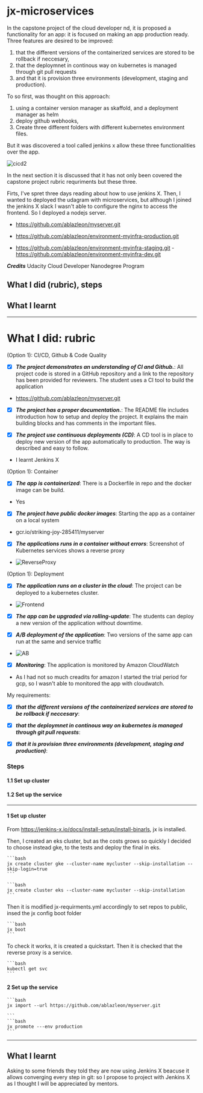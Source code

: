 
# jx-microservices

In the capstone project of the cloud developer nd, it is proposed a functionality for an app: it is focused on making an app production ready. Three features are desired to be improved: 

1. that the different versions of the containerized services are stored to be rollback if neccesary, 
2. that the deploymnet in continous way on kubernetes is managed through git pull requests 
3. and that it is provision three environments (development, staging and production). 

To so first, was thought on this approach:

1. using a container version manager as skaffold, and a deployment manager as helm
2. deploy github webhooks,
3. Create three different folders with different kubernetes environment files.

But it was discovered a tool called jenkins x allow these three functionalities over the app.

![cicd2](https://github.com/ablazleon/udagram_microservices/blob/master/screenshots/cicd2.png)

In the next section it is discussed that it has not only been covered the capstone project rubric requriments but these three.

Firts, I've spret three days reading about how to use jenkins X. Then, I wanted to deployed the udagram with microservices, but although I joined the jenkins X slack I wasn't able to configure the nginx to access the frontend. So I deployed a nodejs server.

- https://github.com/ablazleon/myserver.git

- https://github.com/ablazleon/environment-myinfra-production.git
- https://github.com/ablazleon/environment-myinfra-staging.git
-https://github.com/ablazleon/environment-myinfra-dev.git

***Credits***
Udacity Cloud Developer Nanodegree Program

## What I did (rubric), steps

## What I learnt

-----------

# What I did: rubric

(Option 1): CI/CD, Github & Code Quality

- [x] ***The project demonstrates an understanding of CI and Github.***: All project code is stored in a GitHub repository and a link to the repository has been provided for reviewers. The student uses a CI tool to build the application

- https://github.com/ablazleon/myserver.git

- [x] ***The project has a proper documentation.***: The README file includes introduction how to setup and deploy the project. It explains the main building blocks and has comments in the important files.

- [x] ***The project use continuous deployments (CD)***: A CD tool is in place to deploy new version of the app automatically to production. The way is described and easy to follow.

- I learnt Jenkins X

(Option 1): Container

- [x] ***The app is containerized***: There is a Dockerfile in repo and the docker image can be build.

- Yes

- [x] ***The project have public docker images***: Starting the app as a container on a local system

- gcr.io/striking-joy-285411/myserver

- [x] ***The applications runs in a container without errors***: Screenshot of Kubernetes services shows a reverse proxy

- ![ReverseProxy](https://github.com/ablazleon/jx-microservices/blob/master/ReverseProxy.png)


(Option 1): Deployment

- [x] ***The application runs on a cluster in the cloud***: The project can be deployed to a kubernetes cluster.

- ![Frontend](https://github.com/ablazleon/jx-microservices/blob/master/Frontend.png)

- [x] ***The app can be upgraded via rolling-update***: The students can deploy a new version of the application without downtime.

- [x] ***A/B deployment of the application***: Two versions of the same app can run at the same and service traffic

- ![AB](https://github.com/ablazleon/jx-microservices/blob/master/AB.png)

- [x] ***Monitoring***: The application is monitored by Amazon CloudWatch

- As I had not so much creadits for amazon I started the trial period for gcp, so I wasn't able to monitored the app with cloudwatch.

My requirements:

- [x] ***that the different versions of the containerized services are stored to be rollback if neccesary***:

- [x] ***that the deploymnet in continous way on kubernetes is managed through git pull requests***:

- [x] ***that it is provision three environments (development, staging and production)***:


### Steps

#### 1.1 Set up cluster
#### 1.2 Set up the service


-------------

#### 1 Set up cluster

From https://jenkins-x.io/docs/install-setup/install-binarls, jx is installed.

Then, I created an eks cluster, but as the costs grows so quickly I decided to choose instead gke, to the tests and deploy the final in eks.

    ```bash
    jx create cluster gke --cluster-name mycluster --skip-installation --skip-login=true
    ```

    ```bash
    jx create cluster eks --cluster-name mycluster --skip-installation 
    ```

Then it is modified jx-requirments.yml accordingly to set repos to public, insed the jx config boot folder

    ```bash
    jx boot 
    ```

To check it works, it is created a quickstart. Then it is checked that the reverse proxy is a service.

    ```bash
    kubectl get svc
    ```

#### 2 Set up the service



    ```bash
    jx import --url https://github.com/ablazleon/myserver.git

    ```
    ```bash
    jx promote ---env production
    ```



---------------------


## What I learnt


Asking to some friends they told they are now using Jenkins X beacuse it allows converging every step in git: so I propose to project with Jenkins X as I thought I will be appreciated by mentors. 
